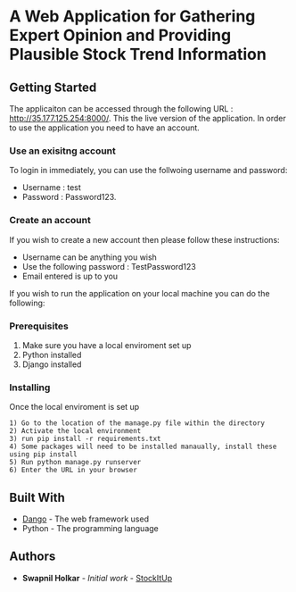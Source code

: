 # A Web Application for Gathering Expert Opinion and Providing Plausible Stock Trend Information

## Getting Started

The applicaiton can be accessed through the following URL : http://35.177.125.254:8000/. This the live version of the application. In order to use the application you need to have an account. 

### Use an exisitng account

To login in immediately, you can use the follwoing username and password:

* Username : test
* Password : Password123. 

### Create an account

If you wish to create a new account then please follow these instructions:
* Username can be anything you wish
* Use the following password : TestPassword123
* Email entered is up to you

If you wish to run the application on your local machine you can do the following:

### Prerequisites

1) Make sure you have a local enviroment set up
2) Python installed 
3) Django installed

### Installing

Once the local enviroment is set up

```
1) Go to the location of the manage.py file within the directory
2) Activate the local environment
3) run pip install -r requirements.txt
4) Some packages will need to be installed manaually, install these using pip install
5) Run python manage.py runserver
6) Enter the URL in your browser

```

## Built With

* [Dango](https://www.djangoproject.com/) - The web framework used
* Python - The programming language 

## Authors

* **Swapnil Holkar** - *Initial work* - [StockItUp](https://github.com/swapnilholkar/DeployStockApp)
